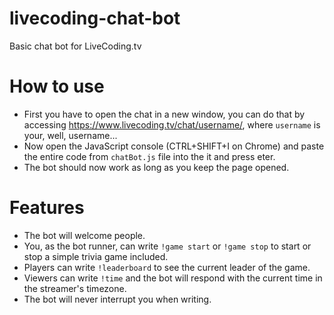 # livecoding-chat-bot
Basic chat bot for LiveCoding.tv

# How to use
* First you have to open the chat in a new window, you can do that by accessing https://www.livecoding.tv/chat/username/, where `username` is your, well, username...
* Now open the JavaScript console (CTRL+SHIFT+I on Chrome) and paste the entire code from `chatBot.js` file into the it and press eter.
* The bot should now work as long as you keep the page opened.

# Features
* The bot will welcome people.
* You, as the bot runner, can write `!game start` or `!game stop` to start or stop a simple trivia game included.
* Players can write `!leaderboard` to see the current leader of the game.
* Viewers can write `!time` and the bot will respond with the current time in the streamer's timezone.
* The bot will never interrupt you when writing.



